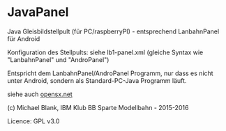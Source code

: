 # JavaPanel
Java Gleisbildstellpult (für PC/raspberryPI) - entsprechend LanbahnPanel für Android

Konfiguration des Stellpults: siehe lb1-panel.xml (gleiche Syntax wie "LanbahnPanel" und "AndroPanel")

Entspricht dem LanbahnPanel/AndroPanel Programm, nur dass es nicht unter Android, sondern als Standard-PC-Java Programm läuft.

siehe auch <a href="https://opensx.net" target="_blank">opensx.net</a>

(c) Michael Blank, IBM Klub BB Sparte Modellbahn - 2015-2016

Licence: GPL v3.0
